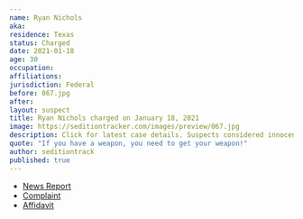 ```yaml
---
name: Ryan Nichols
aka:
residence: Texas
status: Charged
date: 2021-01-18
age: 30
occupation:
affiliations:
jurisdiction: Federal
before: 067.jpg
after:
layout: suspect
title: Ryan Nichols charged on January 18, 2021
image: https://seditiontracker.com/images/preview/067.jpg
description: Click for latest case details. Suspects considered innocent until proven guilty.
quote: "If you have a weapon, you need to get your weapon!"
author: seditiontrack
published: true
---
```


- [News Report](https://ksla.com/2021/01/19/east-texans-accused-taking-part-us-capitol-siege-charged-with-federal-crimes/)
- [Complaint](https://www.justice.gov/opa/page/file/1356241/download)
- [Affidavit](https://www.justice.gov/opa/page/file/1356236/download)
